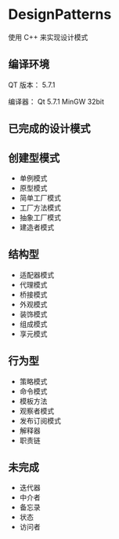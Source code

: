 # DesignPatterns

使用 C++ 来实现设计模式

## 编译环境

QT 版本： 5.7.1

编译器： Qt 5.7.1 MinGW 32bit

## 已完成的设计模式

## 创建型模式

- 单例模式
- 原型模式
- 简单工厂模式
- 工厂方法模式
- 抽象工厂模式
- 建造者模式

## 结构型

- 适配器模式
- 代理模式
- 桥接模式
- 外观模式
- 装饰模式
- 组成模式
- 享元模式

## 行为型

- 策略模式
- 命令模式
- 模板方法
- 观察者模式
- 发布订阅模式
- 解释器
- 职责链

## 未完成

- 迭代器
- 中介者
- 备忘录
- 状态
- 访问者
